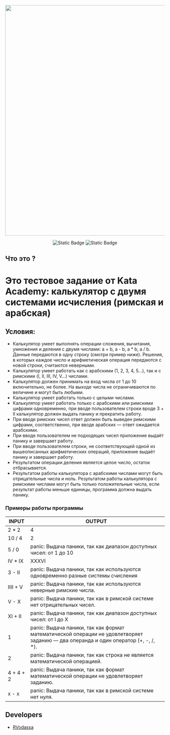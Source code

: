 <p align="center">
      <img src="https://i.ibb.co/ncyc7K0/2024-06-06-10-31-10.png" width="726">
</p>

<p align="center">
   <img alt="Static Badge" src="https://img.shields.io/badge/Last%20version-2.0-brightgreen">
   <img alt="Static Badge" src="https://img.shields.io/badge/Language-Golang-blue">
</p>

## Что это ? 

# Это тестовое задание от Kata Academy: калькулятор с двумя системами исчисления (римская и арабская)
## Условия:
- Калькулятор умеет выполнять операции сложения, вычитания, умножения и деления с двумя числами: a + b, a - b, a * b, a / b. Данные передаются в одну строку (смотри пример ниже). Решения, в которых каждое число и арифметическая операция передаются с новой строки, считаются неверными.
- Калькулятор умеет работать как с арабскими (1, 2, 3, 4, 5…), так и с римскими (I, II, III, IV, V…) числами.
- Калькулятор должен принимать на вход числа от 1 до 10 включительно, не более. На выходе числа не ограничиваются по величине и могут быть любыми.
- Калькулятор умеет работать только с целыми числами.
- Калькулятор умеет работать только с арабскими или римскими цифрами одновременно, при вводе пользователем строки вроде 3 + II калькулятор должен выдать панику и прекратить работу.
- При вводе римских чисел ответ должен быть выведен римскими цифрами, соответственно, при вводе арабских — ответ ожидается арабскими. 
- При вводе пользователем не подходящих чисел приложение выдаёт панику и завершает работу. 
- При вводе пользователем строки, не соответствующей одной из вышеописанных арифметических операций, приложение выдаёт панику и завершает работу. 
- Результатом операции деления является целое число, остаток отбрасывается.
- Результатом работы калькулятора с арабскими числами могут быть отрицательные числа и ноль. Результатом работы калькулятора с римскими числами могут быть только положительные числа, если результат работы меньше единицы, программа должна выдать панику. 

### Примеры работы программы
|INPUT                |OUTPUT                    
|----------------|------------------
|2 * 2           | 4
|10 / 4          | 2            
|  5 / 0         | panic: Выдача паники, так как диапазон доступных чисел: от 1 до 10
| IV * IX				 | XXXVI
|3 - II					 | panic: Выдача паники, так как используются одновременно разные системы счисления
|		IIII + V		 | panic: Выдача паники, так как используются неверные римские числа.
| V - X  				 | panic: Выдача паники, так как в римской системе нет отрицательных чисел.
| XI + II        | panic: Выдача паники, так как диапазон доступных чисел: от I до X
| 1							 |panic: Выдача паники, так как формат математической операции не удовлетворяет заданию — два операнда и один оператор (+, -, /, *).
|2               | panic: Выдача паники, так как строка не является математической операцией.
|4 + 4 + 2       | panic: Выдача паники, так как формат математической операции не удовлетворяет заданию.
|x - x           | panic: Выдача паники, так как в римской системе нет нуля.

## Developers

- [RVodassa](https://github.com/RVodassa)

